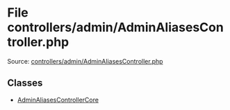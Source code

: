 File controllers/admin/AdminAliasesController.php
=========

Source: [controllers/admin/AdminAliasesController.php](https://github.com/PrestaShop/PrestaShop/blob/1.5.0.5/controllers/admin/AdminAliasesController.php)


Classes
-------

* [AdminAliasesControllerCore](class.AdminAliasesControllerCore.md)

